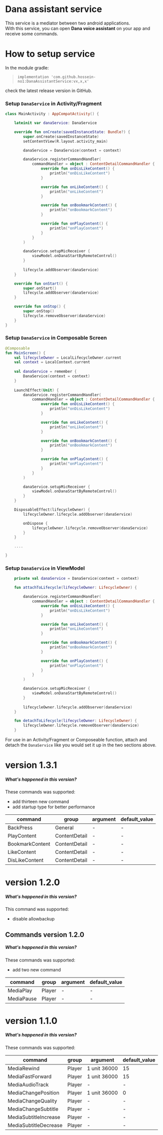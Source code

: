 # Dana assistant service
This service is a mediator between two android applications.<br/>
With this service, you can open **Dana voice assistant** on your app and receive some commands.
# How to setup service
In the module gradle:
> `implementation 'com.github.hossein-no1:DanaAssistantService:vx,x,x'`

check the latest release version in GitHub.

### Setup `DanaService` in Activity/Fragment

```Kotlin
class MainActivity : AppCompatActivity() {

    lateinit var danaService: DanaService

    override fun onCreate(savedInstanceState: Bundle?) {
        super.onCreate(savedInstanceState)
        setContentView(R.layout.activity_main)

        danaService = DanaService(context = context)

        danaService.registerCommandHandler(
            commandHandler = object : ContentDetailCommandHandler {
                override fun onDisLikeContent() {
                    println("onDisLikeContent")
                }

                override fun onLikeContent() {
                    println("onLikeContent")
                }

                override fun onBookmarkContent() {
                    println("onBookmarkContent")
                }

                override fun onPlayContent() {
                    println("onPlayContent")
                }
            }
        )

        danaService.setupMicReceiver {
            viewModel.onDanaStartByRemoteControl()
        }
        
        lifecycle.addObserver(danaService)
    }

    override fun onStart() {
        super.onStart()
        lifecycle.addObserver(danaService)
    }

    override fun onStop() {
        super.onStop()
        lifecycle.removeObserver(danaService)
    }
}
```

### Setup `DanaService` in Composable Screen

```Kotlin
@Composable
fun MainScreen() {
    val lifecycleOwner = LocalLifecycleOwner.current
    val context = LocalContext.current
    
    val danaService = remember {
        DanaService(context = context)
    }
    
    LaunchEffect(Unit) {
        danaService.registerCommandHandler(
            commandHandler = object : ContentDetailCommandHandler {
                override fun onDisLikeContent() {
                    println("onDisLikeContent")
                }

                override fun onLikeContent() {
                    println("onLikeContent")
                }

                override fun onBookmarkContent() {
                    println("onBookmarkContent")
                }

                override fun onPlayContent() {
                    println("onPlayContent")
                }
            }
        )

        danaService.setupMicReceiver {
            viewModel.onDanaStartByRemoteControl()
        }
    }

    DisposableEffect(lifecycleOwner) {
        lifecycleOwner.lifecycle.addObserver(danaService)

        onDispose {
            lifecycleOwner.lifecycle.removeObserver(danaService)
        }
    }

    ....

}
```

### Setup `DanaService` in ViewModel

```Kotlin
    private val danaService = DanaService(context = context)

    fun attachToLifecycle(lifecycleOwner: LifecycleOwner) {

        danaService.registerCommandHandler(
            commandHandler = object : ContentDetailCommandHandler {
                override fun onDisLikeContent() {
                    println("onDisLikeContent")
                }

                override fun onLikeContent() {
                    println("onLikeContent")
                }

                override fun onBookmarkContent() {
                    println("onBookmarkContent")
                }

                override fun onPlayContent() {
                    println("onPlayContent")
                }
            }
        )

        danaService.setupMicReceiver {
            viewModel.onDanaStartByRemoteControl()
        }
        
        lifecycleOwner.lifecycle.addObserver(danaService)
    }

    fun detachToLifecycle(lifecycleOwner: LifecycleOwner) {
        lifecycleOwner.lifecycle.removeObserver(danaService)
    }
```

For use in an Activity/Fragment or Composeable function, attach and detach the `DanaService` like you would set it up in the two sections above.

# version 1.3.1
##### What's happened in this version?
These commands was supported:
- add thirteen new command
- add startup type for better performance

| command               | group | argument     | default_value |
|-----------------------|-------|--------------|---------------|
| BackPress | General | -            | -             |
| PlayContent | ContentDetail | -            | -             |
| BookmarkContent | ContentDetail | -            | -             |
| LikeContent | ContentDetail | -            | -             |
| DisLikeContent | ContentDetail | -            | -             |

# version 1.2.0
##### What's happened in this version?
This command was supported:
- disable allowbackup

## Commands version 1.2.0

##### What's happened in this version?
These commands was supported:
- add two new command

| command               | group | argument     | default_value |
|-----------------------|-------|--------------|---------------|
| MediaPlay             | Player | -            | -             |
| MediaPause            | Player | -            | -             |

# version 1.1.0
##### What's happened in this version?
These commands was supported:

| command | group | argument     | default_value |
|---------|-------|--------------|---------------|
| MediaRewind           | Player | 1 unit 36000 | 15            |
| MediaFastForward      | Player | 1 unit 36000 | 15            |
| MediaAudioTrack       | Player | -            | -             |
| MediaChangePosition   | Player | 1 unit 36000 | 0             |
| MediaChangeQuality    | Player | -            | -             |
| MediaChangeSubtitle   | Player | -            | -             |
| MediaSubtitleIncrease | Player | -            | -             |
| MediaSubtitleDecrease | Player | -            | -             |
